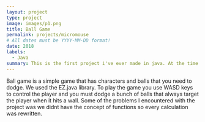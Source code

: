 ```yaml
---
layout: project
type: project
image: images/p1.png
title: Ball Game
permalink: projects/micromouse
# All dates must be YYYY-MM-DD format!
date: 2018
labels:
  - Java
summary: This is the first project i've ever made in java. At the time we didnt learn about OOP so everything was hardcoded in. 
---
```



Ball game is a simple game that has characters and balls that you need to dodge. We used the EZ.java library. To play the game you use WASD keys to control the player and you must dodge a bunch of balls that always target the player when it hits a wall. Some of the problems I encountered with the project was we didnt have the concept of functions so every calculation was rewritten. 




